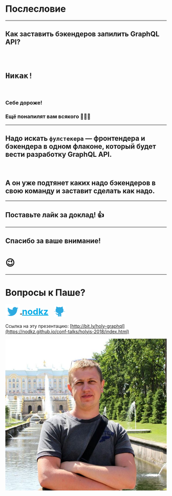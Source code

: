# Послесловие

-----

## Как заставить бэкендеров запилить GraphQL API?

<br />

# `Никак!` <!-- .element: class="fragment" -->

<br />

### Себе дороже! <!-- .element: class="fragment" -->

### Ещё понапилят вам всякого 💩💩💩 <!-- .element: class="fragment" -->

-----

## Надо искать `фулстекера` — фронтендера и бэкендера в одном флаконе, который будет вести разработку GraphQL API.

<br />

## А он уже подтянет каких надо бэкендеров в свою команду и заставит сделать как надо. <!-- .element: class="fragment" -->

-----

## Поставьте лайк за доклад! 👍️

<!--
### Чтоб в следующий раз рассказал про:

- Генерацию схем *([graphql-compose](https://github.com/graphql-compose/graphql-compose))*
  - генерация схем из моделей
  - генерим две схемы для админов и для клиентов
- Тестирование схем *(в планах [пакет](https://github.com/graphql-compose/graphql-test))*
- QueryCost (Denial of Service attacks) *(есть [пакет](https://github.com/slicknode/graphql-query-complexity))*
- Подготовки схемы к PRODу *(вырубайте интроспекцию)*
- Персистентные запросы без Apollo *(очень простая штука)*
- И еще что-нибудь интересное
-->

-----

## Спасибо за ваше внимание!

# 😉

-----

# Вопросы к Паше?

<div style="font-size: 1.5em;">
  <div>
    <a href="https://twitter.com/nodkz" target="_blank">
      <img src="../assets/logo/twitter.png" style="height: 2.2em; border: none; background: none; box-shadow: none; vertical-align: middle;" />
    </a>
    <a href="https://twitter.com/nodkz" target="_blank" style="vertical-align: middle; font-weight: bold; font-size: 1.3em; color: #00abe6;">nodkz</a>
    &nbsp;
    <a href="https://github.com/nodkz" target="_blank">
      <img src="../assets/logo/github.png" style="height: 1.7em; border: none; background: none; box-shadow: none; vertical-align: middle;" class="plain" />
    </a>
  </div>
</div>

Ссылка на эту презентацию: [http://bit.ly/holy-graphql](https://nodkz.github.io/conf-talks/holyjs-2018/index.html)

![Photo](../assets/nodkz-photo.jpg) <!-- .element: style="max-width: 400px; border: none" -->